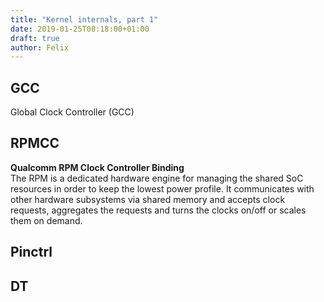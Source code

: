 ```yaml
---
title: "Kernel internals, part 1"
date: 2019-01-25T08:18:00+01:00
draft: true
author: Felix
---
```


## GCC
Global Clock Controller (GCC)

## RPMCC

**Qualcomm RPM Clock Controller Binding**  
The RPM is a dedicated hardware engine for managing the shared SoC resources in
order to keep the lowest power profile. It communicates with other hardware
subsystems via shared memory and accepts clock requests, aggregates the requests
and turns the clocks on/off or scales them on demand.

## Pinctrl

## DT
